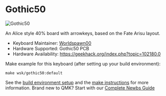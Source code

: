 # Gothic50

![Gothic50](https://i.imgur.com/T2V63c8.png)

An Alice style 40% board with arrowkeys, based on the Fate Arisu layout.

* Keyboard Maintainer: [Worldspawn00](https://github.com/Worldspawn00)  
* Hardware Supported: Gothic50 PCB
* Hardware Availability: https://geekhack.org/index.php?topic=102180.0

Make example for this keyboard (after setting up your build environment):

    make wsk/gothic50:default

See the [build environment setup](https://docs.qmk.fm/#/getting_started_build_tools) and the [make instructions](https://docs.qmk.fm/#/getting_started_make_guide) for more information. Brand new to QMK? Start with our [Complete Newbs Guide](https://docs.qmk.fm/#/newbs)
